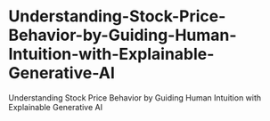# Understanding-Stock-Price-Behavior-by-Guiding-Human-Intuition-with-Explainable-Generative-AI
Understanding Stock Price Behavior by Guiding Human Intuition with Explainable Generative AI
